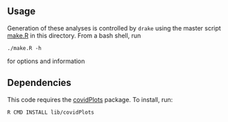 ## Usage

Generation of these analyses is controlled by `drake` using the master script
[make.R](./make.R) in this directory.  From a bash shell, run
```
./make.R -h
```
for options and information

## Dependencies
This code requires the [covidPlots](./lib/covidPlots/Description) package.  To install, run:
```
R CMD INSTALL lib/covidPlots 
```

